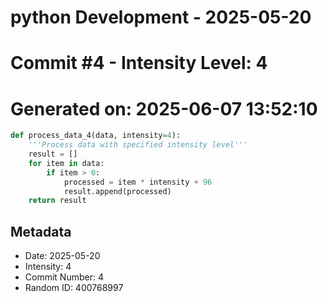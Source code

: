 ﻿# python Development - 2025-05-20
# Commit #4 - Intensity Level: 4
# Generated on: 2025-06-07 13:52:10
```python
def process_data_4(data, intensity=4):
    '''Process data with specified intensity level'''
    result = []
    for item in data:
        if item > 0:
            processed = item * intensity + 96
            result.append(processed)
    return result
```
## Metadata
- Date: 2025-05-20
- Intensity: 4
- Commit Number: 4
- Random ID: 400768997
